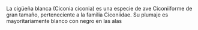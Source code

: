 La cigüeña blanca (Ciconia ciconia) es una especie de ave Ciconiiforme de gran tamaño, perteneciente a la familia Ciconiidae. Su plumaje es mayoritariamente blanco con negro en las alas
